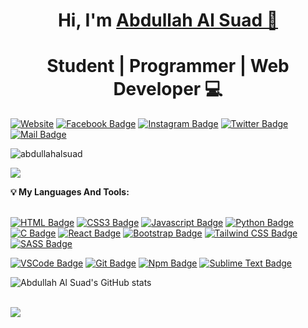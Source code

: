  # <h1 align="center">Hi, I'm <a href="http://suad.mybusinessservices.info/">Abdullah Al Suad 🚀<a></h1>
 ### <h1 align="center">Student | Programmer | Web Developer 💻</h1>
 
 
[![Website](https://img.shields.io/website?label=suad.mybusinessservices.info&style=for-the-badge&url=https%3A%2F%2Fsuad.mybusinessservices.info)](http://suad.mybusinessservices.info/)
 [![Facebook Badge](https://img.shields.io/badge/Facebook-1877F2?style=for-the-badge&logo=facebook&logoColor=white)](https://www.facebook.com/mdabdullahalsuad/) [![Instagram Badge](https://img.shields.io/badge/Instagram-E4405F?style=for-the-badge&logo=instagram&logoColor=white)](https://instagram.com/suad_c137) [![Twitter Badge](https://img.shields.io/badge/Twitter-1DA1F2?style=for-the-badge&logo=twitter&logoColor=white)](https://twitter.com/) [![Mail Badge](https://img.shields.io/badge/Gmail-D14836?style=for-the-badge&logo=gmail&logoColor=white)](mailto:suadabdullahal@gmail.com)
 

 
 
 
<p align="left"> <img src="https://komarev.com/ghpvc/?username=abdullahalsuad&label=Profile%20views&color=0e75b6&style=flat" alt="abdullahalsuad" /></p> 

![](https://visitor-badge.glitch.me/badge?page_id=abdullahalsuad.abdullahalsuad)
 
 
<strong>💡 My Languages And Tools:</strong><br><br> 
 
 
 
 [![HTML Badge](https://img.shields.io/badge/-HTML5-F5421C?style=for-the-badge&labelColor=black&logo=html5&logoColor=white)](#) [![CSS3 Badge](https://img.shields.io/badge/-CSS3-1C5CF5?style=for-the-badge&labelColor=black&logo=css3&logoColor=white)](#) [![Javascript Badge](https://img.shields.io/badge/-Javascript-F0DB4F?style=for-the-badge&labelColor=black&logo=javascript&logoColor=white)](#) [![Python Badge](https://img.shields.io/badge/-Python-F4C908?style=for-the-badge&labelColor=black&logo=Python&logoColor=white)](#) [![C Badge](https://img.shields.io/badge/-C-086BF4?style=for-the-badge&labelColor=black&logo=C&logoColor=white)](#)
 [![React Badge](https://img.shields.io/badge/-React-61DBFB?style=for-the-badge&labelColor=black&logo=react&logoColor=white)](#)  [![Bootstrap Badge](https://img.shields.io/badge/-Bootstrap-5108F4?style=for-the-badge&labelColor=black&logo=Bootstrap&logoColor=white)](#) [![Tailwind CSS Badge](https://img.shields.io/badge/-TailwindCSS-33A5B8?style=for-the-badge&labelColor=black&logo=TailwindCSS&logoColor=white)](#) [![SASS Badge](https://img.shields.io/badge/Sass-CC6699?style=for-the-badge&logo=sass&logoColor=white)](#)
 
 [![VSCode Badge](https://img.shields.io/badge/-VisualStudio-0F85F1?style=for-the-badge&labelColor=black&logo=VisualStudio&logoColor=white)](#) [![Git Badge](https://img.shields.io/badge/Git-F05032?style=for-the-badge&logo=git&logoColor=white)](#) [![Npm Badge](https://img.shields.io/badge/-npm-F44F08?style=for-the-badge&labelColor=black&logo=npm&logoColor=white)](#) [![Sublime Text Badge](https://img.shields.io/badge/-SublimeText-F49708?style=for-the-badge&labelColor=black&logo=SublimeText&logoColor=white)](#)

 
 

 
 
 
 
 
 
![Abdullah Al Suad's GitHub stats](https://github-readme-stats.vercel.app/api?username=abdullahalsuad&show_icons=true&theme=radical)<br><br>
 
 <img align="center" src="https://github-readme-streak-stats.herokuapp.com/?user=abdullahalsuad&theme=radical&hide_border=true"/><br><br>
 
 
 
 
            
            
            
                
                









